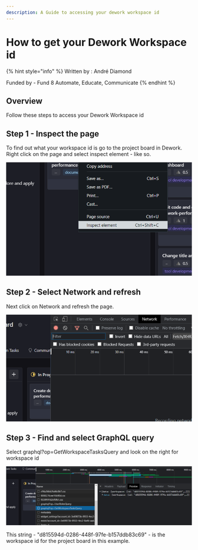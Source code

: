 ```yaml
---
description: A Guide to accessing your dework workspace id
---
```


# How to get your Dework Workspace id

{% hint style="info" %}
Written by : André Diamond

Funded by - Fund 8 Automate, Educate, Communicate
{% endhint %}

## Overview

Follow these steps to access your Dework Workspace id

## Step 1 - Inspect the page

To find out what your workspace id is go to the project board in Dework. Right click on the page and select inspect element - like so.

![](<../../.gitbook/assets/image (1) (1) (1) (1) (1).png>)

## Step 2 - Select Network and refresh

Next click on Network and refresh the page.

![](<../../.gitbook/assets/image (3) (1) (1) (1) (1).png>)

## Step 3 - Find and select GraphQL query

Select graphql?op=GetWorkspaceTasksQuery and look on the right for workspace id

![](<../../.gitbook/assets/image (2) (1) (1) (1).png>)

This string - "d815594d-0286-448f-97fe-b157ddb83c69" - is the workspace id for the project board in this example.

